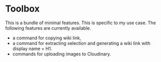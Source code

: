 # Toolbox

This is a bundle of minimal features.
This is specific to my use case.
The following features are currently available.
- a command for copying wiki link,
- a command for extracting selection and generating a wiki link with display name = H1.
- commands for uploading images to Cloudinary.
